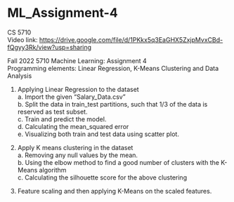 # ML_Assignment-4
 CS 5710  
 Video link: https://drive.google.com/file/d/1PKkx5q3EaGHX5ZxjpMvxCBd-fQgyy3Rk/view?usp=sharing  
 
Fall 2022 5710 Machine Learning: Assignment 4   
Programming elements: Linear Regression, K-Means Clustering and Data Analysis  
1. Applying Linear Regression to the dataset  
a. Import the given “Salary_Data.csv”   
b. Split the data in train_test partitions, such that 1/3 of the data is reserved as test subset.  
c. Train and predict the model.  
d. Calculating the mean_squared error  
e. Visualizing both train and test data using scatter plot.  
  
2. Apply K means clustering in the dataset  
a. Removing any null values by the mean.  
b. Using the elbow method to find a good number of clusters with the K-Means algorithm  
c. Calculating the silhouette score for the above clustering  
  
3. Feature scaling and then applying K-Means on the scaled features.

